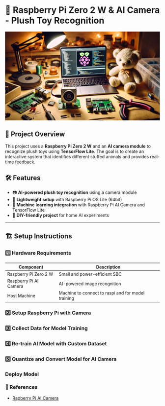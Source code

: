 # 🧸 Raspberry Pi Zero 2 W & AI Camera - Plush Toy Recognition

![Project Overview](images/plush_toy_ai_setup.jpg)

## 📌 Project Overview
This project uses a **Raspberry Pi Zero 2 W** and an **AI camera module** to recognize plush toys using **TensorFlow Lite**. The goal is to create an interactive system that identifies different stuffed animals and provides real-time feedback.

## 🛠️ Features
- 📷 **AI-powered plush toy recognition** using a camera module
- 🚀 **Lightweight setup** with Raspberry Pi OS Lite (64bit)
- 🧠 **Machine learning integration** with Raspberry Pi AI Camera and TensorFlow Lite
- 🔧 **DIY-friendly project** for home AI experiments

---

## 🏗️ Setup Instructions

### 1️⃣ **Hardware Requirements**
| Component | Description |
|-----------|------------|
| Raspberry Pi Zero 2 W | Small and power-efficient SBC |
| Raspberry Pi AI Camera | AI-powered image recognition |
| Host Machine | Machine to connect to raspi and for model training |

### 2️⃣ **Setup Raspberry Pi with Camera**

### 3️⃣ **Collect Data for Model Training**

### 4️⃣ **Re-train AI Model with Custom Dataset**

### 5️⃣ **Quantize and Convert Model for AI Camera**

### **Deploy Model**

### 📜 References

* [Rapberry Pi AI Camera](https://www.raspberrypi.com/documentation/accessories/ai-camera.html)

